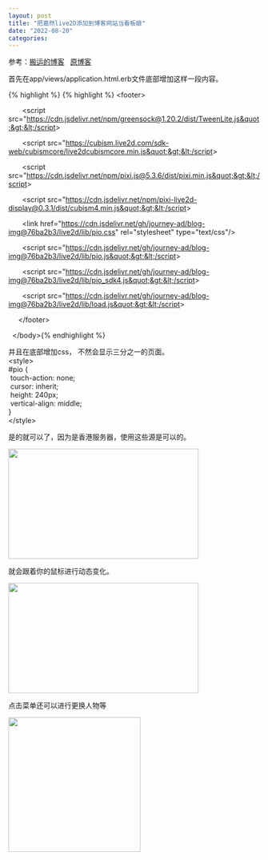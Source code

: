 ```yaml
---
layout: post
title: "把嘉然live2D添加到博客网站当看板娘"
date: "2022-08-20"
categories: 
---
```

<p>参考：<a href="https://blog.vincent1230.top/vincent1230/technology/website/198/">搬运的博客</a>&nbsp;&nbsp; <a href="https://www.moeshou.com/310.html">原博客</a></p>

<p>首先在app/views/application.html.erb文件底部增加这样一段内容。</p>

{% highlight %}
{% highlight %}&nbsp;&lt;footer&gt;

&nbsp;&nbsp;&nbsp;&nbsp;&nbsp;&nbsp; &lt;script src=&quot;https://cdn.jsdelivr.net/npm/greensock@1.20.2/dist/TweenLite.js&quot;&gt;&lt;/script&gt;

&nbsp;&nbsp;&nbsp;&nbsp;&nbsp;&nbsp; &lt;script src=&quot;https://cubism.live2d.com/sdk-web/cubismcore/live2dcubismcore.min.js&quot;&gt;&lt;/script&gt;

&nbsp;&nbsp;&nbsp;&nbsp;&nbsp;&nbsp; &lt;script src=&quot;https://cdn.jsdelivr.net/npm/pixi.js@5.3.6/dist/pixi.min.js&quot;&gt;&lt;/script&gt;

&nbsp;&nbsp;&nbsp;&nbsp;&nbsp;&nbsp; &lt;script src=&quot;https://cdn.jsdelivr.net/npm/pixi-live2d-display@0.3.1/dist/cubism4.min.js&quot;&gt;&lt;/script&gt;

&nbsp;&nbsp;&nbsp;&nbsp;&nbsp;&nbsp; &lt;link href=&quot;https://cdn.jsdelivr.net/gh/journey-ad/blog-img@76ba2b3/live2d/lib/pio.css&quot; rel=&quot;stylesheet&quot; type=&quot;text/css&quot;/&gt;

&nbsp;&nbsp;&nbsp;&nbsp;&nbsp;&nbsp; &lt;script src=&quot;https://cdn.jsdelivr.net/gh/journey-ad/blog-img@76ba2b3/live2d/lib/pio.js&quot;&gt;&lt;/script&gt;

&nbsp;&nbsp;&nbsp;&nbsp;&nbsp;&nbsp; &lt;script src=&quot;https://cdn.jsdelivr.net/gh/journey-ad/blog-img@76ba2b3/live2d/lib/pio_sdk4.js&quot;&gt;&lt;/script&gt;

&nbsp;&nbsp;&nbsp;&nbsp;&nbsp;&nbsp; &lt;script src=&quot;https://cdn.jsdelivr.net/gh/journey-ad/blog-img@76ba2b3/live2d/lib/load.js&quot;&gt;&lt;/script&gt;

&nbsp;&nbsp;&nbsp;&nbsp; &lt;/footer&gt;

&nbsp; &lt;/body&gt;{% endhighlight %}

<p>并且在底部增加css， 不然会显示三分之一的页面。<br />
&lt;style&gt;<br />
#pio {<br />
&nbsp;touch-action: none;<br />
&nbsp;cursor: inherit;<br />
&nbsp;height: 240px;<br />
&nbsp;vertical-align: middle;<br />
}<br />
&lt;/style&gt;</p>

<p>是的就可以了，因为是香港服务器，使用这些源是可以的。</p>

<p><img height="220" src="/uploads/ckeditor/pictures/305/image-20220820221748-1.png" width="380" /></p>

<p>就会跟着你的鼠标进行动态变化。</p>

<p><img height="220" src="/uploads/ckeditor/pictures/306/image-20220820221808-2.png" width="380" /></p>

<p>点击菜单还可以进行更换人物等</p>

<p><img height="269" src="/uploads/ckeditor/pictures/307/image-20220821082820-1.png" width="264" /></p>

<p>&nbsp;</p>

